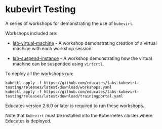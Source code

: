 kubevirt Testing
================

A series of workshops for demonstrating the use of `kubevirt`.

Workshops included are:

* [lab-virtual-machine](workshops/lab-virtual-machine) - A workshop
  demonstrating creation of a virtual machine with each workshop session.

* [lab-suspend-instance](workshops/lab-suspend-instance) - A workshop
  demonstrating how the virtual machine can be suspended using `virtcrtl`.

To deploy all the workshops run:

```
kubectl apply -f https://github.com/educates/labs-kubevirt-testing/releases/latest/download/workshops.yaml
kubectl apply -f https://github.com/educates/labs-kubevirt-testing/releases/latest/download/trainingportal.yaml
```

Educates version 2.6.0 or later is required to run these workshops.

Note that `kubevirt` must be installed into the Kubernetes cluster where
Educates is deployed.
